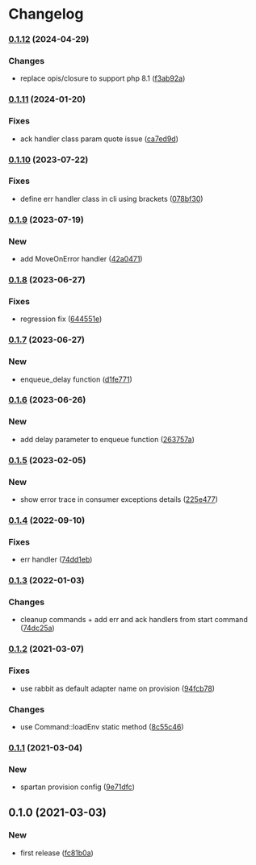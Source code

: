 # Changelog
### [0.1.12](https://github.com/spartan/queue/compare/v0.1.11...v0.1.12) (2024-04-29)


### Changes

* replace opis/closure to support php 8.1 ([f3ab92a](https://github.com/spartan/queue/commit/f3ab92a9bdf59b17fa8109f9a2099b678e5e39ab))

### [0.1.11](https://github.com/spartan/queue/compare/v0.1.10...v0.1.11) (2024-01-20)


### Fixes

* ack handler class param quote issue ([ca7ed9d](https://github.com/spartan/queue/commit/ca7ed9deb747aa3bdd8090ec5d314e5d257f9690))

### [0.1.10](https://github.com/spartan/queue/compare/v0.1.9...v0.1.10) (2023-07-22)


### Fixes

* define err handler class in cli using brackets ([078bf30](https://github.com/spartan/queue/commit/078bf30a15392cbbe612b8a657072ae2d7fcd556))

### [0.1.9](https://github.com/spartan/queue/compare/v0.1.8...v0.1.9) (2023-07-19)


### New

* add MoveOnError handler ([42a0471](https://github.com/spartan/queue/commit/42a047158136cbfc1d6077048fdce843e16f4683))

### [0.1.8](https://github.com/spartan/queue/compare/v0.1.7...v0.1.8) (2023-06-27)


### Fixes

* regression fix ([644551e](https://github.com/spartan/queue/commit/644551e967a3884d02717a39185cc7b320737c3b))

### [0.1.7](https://github.com/spartan/queue/compare/v0.1.6...v0.1.7) (2023-06-27)


### New

* enqueue_delay function ([d1fe771](https://github.com/spartan/queue/commit/d1fe771144b67997cd2aad88880023c6328a499f))

### [0.1.6](https://github.com/spartan/queue/compare/v0.1.5...v0.1.6) (2023-06-26)


### New

* add delay parameter to enqueue function ([263757a](https://github.com/spartan/queue/commit/263757ab633a5eb37dc4e74fb19e604713bf9fcf))

### [0.1.5](https://github.com/spartan/queue/compare/v0.1.4...v0.1.5) (2023-02-05)


### New

* show error trace in consumer exceptions details ([225e477](https://github.com/spartan/queue/commit/225e47784c7d64fa06a7d524123445312ac2072e))

### [0.1.4](https://github.com/spartan/queue/compare/v0.1.3...v0.1.4) (2022-09-10)


### Fixes

* err handler ([74dd1eb](https://github.com/spartan/queue/commit/74dd1eb654a93d2d3cdd973bc2feefd0ea85b2a5))

### [0.1.3](https://github.com/spartan/queue/compare/v0.1.2...v0.1.3) (2022-01-03)


### Changes

* cleanup commands + add err and ack handlers from start command ([74dc25a](https://github.com/spartan/queue/commit/74dc25ab54e5bfe07115a2e8c88b39796c64b228))

### [0.1.2](https://github.com/spartan/queue/compare/v0.1.1...v0.1.2) (2021-03-07)


### Fixes

* use rabbit as default adapter name on provision ([94fcb78](https://github.com/spartan/queue/commit/94fcb78784fa44435cd305cee11a4323a5cf125e))


### Changes

* use Command::loadEnv static method ([8c55c46](https://github.com/spartan/queue/commit/8c55c461a85827d66b299771aad08b322154cf1d))

### [0.1.1](https://github.com/spartan/queue/compare/v0.1.0...v0.1.1) (2021-03-04)


### New

* spartan provision config ([9e71dfc](https://github.com/spartan/queue/commit/9e71dfc11d056c17ba9958edb967321e73058c3c))

## 0.1.0 (2021-03-03)


### New

* first release ([fc81b0a](https://github.com/spartan/queue/commit/fc81b0a3876c05c36ac6098451f30459f009afed))

